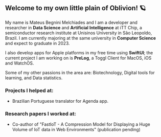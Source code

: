 ## Welcome to my own little plain of Oblivion! 🪐

My name is Mateus Begnini Melchiades and I am a developer and researcher in **Data Science** and **Artificial Intelligence** at iTT Chip, a semiconductor research institute at Unisinos University in São Leopoldo, Brazil. I am currently majoring at the same university in **Computer Science** and expect to graduate in 2023.

I also develop apps for Apple platforms in my free time using **SwiftUI**; the current project I am working on is **PreLog**, a Toggl Client for MacOS, iOS and WatchOS.

Some of my other passions in the area are: Biotechnology, Digital tools for learning, and Data statistics.

### Projects I helped at:
- Brazilian Portuguese translator for Agenda app.

### Research papers I worked at:
- Co-author of "FastIoT - A Compression Model for Displaying a Huge Volume of IoT data in Web Environments" (publication pending)
